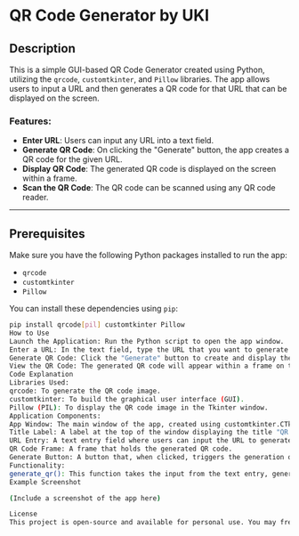 # QR Code Generator by UKI

## Description

This is a simple GUI-based QR Code Generator created using Python, utilizing the `qrcode`, `customtkinter`, and `Pillow` libraries. The app allows users to input a URL and then generates a QR code for that URL that can be displayed on the screen.

### Features:
- **Enter URL**: Users can input any URL into a text field.
- **Generate QR Code**: On clicking the "Generate" button, the app creates a QR code for the given URL.
- **Display QR Code**: The generated QR code is displayed on the screen within a frame.
- **Scan the QR Code**: The QR code can be scanned using any QR code reader.

---

## Prerequisites

Make sure you have the following Python packages installed to run the app:

- `qrcode`
- `customtkinter`
- `Pillow`

You can install these dependencies using `pip`:

```bash
pip install qrcode[pil] customtkinter Pillow
How to Use
Launch the Application: Run the Python script to open the app window.
Enter a URL: In the text field, type the URL that you want to generate a QR code for.
Generate QR Code: Click the "Generate" button to create and display the QR code.
View the QR Code: The generated QR code will appear within a frame on the window. You can scan it using any QR code scanner.
Code Explanation
Libraries Used:
qrcode: To generate the QR code image.
customtkinter: To build the graphical user interface (GUI).
Pillow (PIL): To display the QR code image in the Tkinter window.
Application Components:
App Window: The main window of the app, created using customtkinter.CTk().
Title Label: A label at the top of the window displaying the title "QR Code GEN 🦆".
URL Entry: A text entry field where users can input the URL to generate a QR code for.
QR Code Frame: A frame that holds the generated QR code.
Generate Button: A button that, when clicked, triggers the generation of the QR code.
Functionality:
generate_qr(): This function takes the input from the text entry, generates a QR code using the qrcode library, and then resizes and displays it within the qr_label in the window.
Example Screenshot

(Include a screenshot of the app here)

License
This project is open-source and available for personal use. You may freely modify, distribute, or contribute to the project.

